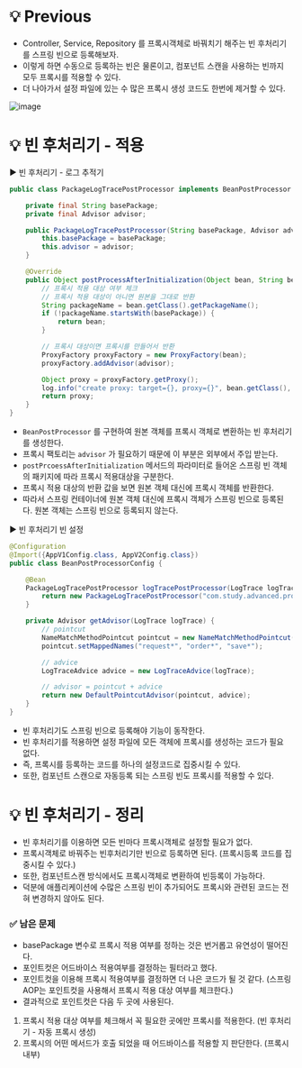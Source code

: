 # 💡 Previous
- Controller, Service, Repository 를 프록시객체로 바꿔치기 해주는 빈 후처리기를 스프링 빈으로 등록해보자.
- 이렇게 하면 수동으로 등록하는 빈은 물론이고, 컴포넌트 스캔을 사용하는 빈까지 모두 프록시를 적용할 수 있다.
- 더 나아가서 설정 파일에 있는 수 많은 프록시 생성 코드도 한번에 제거할 수 있다.

![image](https://github.com/shin-je-woo/TIL/assets/39439576/85be973e-7227-485a-930c-9414645e7d68)

# 💡 빈 후처리기 - 적용
▶️ 빈 후처리기 - 로그 추적기
```java
public class PackageLogTracePostProcessor implements BeanPostProcessor {

    private final String basePackage;
    private final Advisor advisor;

    public PackageLogTracePostProcessor(String basePackage, Advisor advisor) {
        this.basePackage = basePackage;
        this.advisor = advisor;
    }

    @Override
    public Object postProcessAfterInitialization(Object bean, String beanName) throws BeansException {
        // 프록시 적용 대상 여부 체크
        // 프록시 적용 대상이 아니면 원본을 그대로 반환
        String packageName = bean.getClass().getPackageName();
        if (!packageName.startsWith(basePackage)) {
            return bean;
        }

        // 프록시 대상이면 프록시를 만들어서 반환
        ProxyFactory proxyFactory = new ProxyFactory(bean);
        proxyFactory.addAdvisor(advisor);

        Object proxy = proxyFactory.getProxy();
        log.info("create proxy: target={}, proxy={}", bean.getClass(), proxy.getClass());
        return proxy;
    }
}
```
- `BeanPostProcessor` 를 구현하여 원본 객체를 프록시 객체로 변환하는 빈 후처리기를 생성한다.
- 프록시 팩토리는 `advisor` 가 필요하기 때문에 이 부분은 외부에서 주입 받는다.
- `postPrcoessAfterInitialization` 메서드의 파라미터로 들어온 스프링 빈 객체의 패키지에 따라 프록시 적용대상을 구분한다.
- 프록시 적용 대상의 반환 값을 보면 원본 객체 대신에 프록시 객체를 반환한다.
- 따라서 스프링 컨테이너에 원본 객체 대신에 프록시 객체가 스프링 빈으로 등록된다. 원본 객체는 스프링 빈으로 등록되지 않는다.

▶️ 빈 후처리기 빈 설정
```java
@Configuration
@Import({AppV1Config.class, AppV2Config.class})
public class BeanPostProcessorConfig {

    @Bean
    PackageLogTracePostProcessor logTracePostProcessor(LogTrace logTrace) {
        return new PackageLogTracePostProcessor("com.study.advanced.proxy.app", getAdvisor(logTrace));
    }

    private Advisor getAdvisor(LogTrace logTrace) {
        // pointcut
        NameMatchMethodPointcut pointcut = new NameMatchMethodPointcut();
        pointcut.setMappedNames("request*", "order*", "save*");

        // advice
        LogTraceAdvice advice = new LogTraceAdvice(logTrace);

        // advisor = pointcut + advice
        return new DefaultPointcutAdvisor(pointcut, advice);
    }
}
```
- 빈 후처리기도 스프링 빈으로 등록해야 기능이 동작한다.
- 빈 후처리기를 적용하면 설정 파일에 모든 객체에 프록시를 생성하는 코드가 필요 없다.
- 즉, 프록시를 등록하는 코드를 하나의 설정코드로 집중시킬 수 있다.
- 또한, 컴포넌트 스캔으로 자동등록 되는 스프링 빈도 프록시를 적용할 수 있다.

# 💡 빈 후처리기 - 정리
- 빈 후처리기를 이용하면 모든 빈마다 프록시객체로 설정할 필요가 없다.
- 프록시객체로 바꿔주는 빈후처리기만 빈으로 등록하면 된다. (프록시등록 코드를 집중시킬 수 있다.)
- 또한, 컴포넌트스캔 방식에서도 프록시객체로 변환하여 빈등록이 가능하다.
- 덕분에 애플리케이션에 수많은 스프링 빈이 추가되어도 프록시와 관련된 코드는 전혀 변경하지 않아도 된다.

### ✅ 남은 문제
- basePackage 변수로 프록시 적용 여부를 정하는 것은 번거롭고 유연성이 떨어진다.
- 포인트컷은 어드바이스 적용여부를 결정하는 필터라고 했다.
- 포인트컷을 이용해 프록시 적용여부를 결정하면 더 나은 코드가 될 것 같다. (스프링 AOP는 포인트컷을 사용해서 프록시 적용 대상 여부를 체크한다.)
- 결과적으로 포인트컷은 다음 두 곳에 사용된다.   
1. 프록시 적용 대상 여부를 체크해서 꼭 필요한 곳에만 프록시를 적용한다. (빈 후처리기 - 자동 프록시 생성)
2. 프록시의 어떤 메서드가 호출 되었을 때 어드바이스를 적용할 지 판단한다. (프록시 내부)
